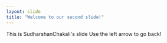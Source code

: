 ```yaml
---
layout: slide
title: "Welcome to our second slide!"
---
```

This is SudharshanChakali's slide
Use the left arrow to go back!
